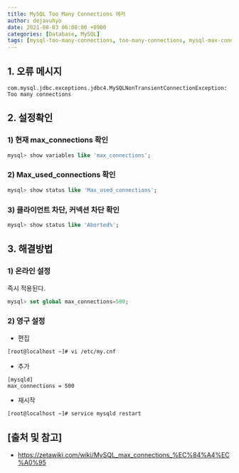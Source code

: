 ```yaml
---
title: MySQL Too Many Connections 에러
author: dejavuhyo
date: 2021-08-03 06:00:00 +0900
categories: [Database, MySQL]
tags: [mysql-too-many-connections, too-many-connections, mysql-max-connections, mysql-connections, max-connections, connections]
---
```


## 1. 오류 메시지

```text
com.mysql.jdbc.exceptions.jdbc4.MySQLNonTransientConnectionException: Too many connections
```

## 2. 설정확인

### 1) 현재 max_connections 확인

```sql
mysql> show variables like 'max_connections';
```

### 2) Max_used_connections 확인

```sql
mysql> show status like 'Max_used_connections';
```

### 3) 클라이언트 차단, 커넥션 차단 확인

```sql
mysql> show status like 'Aborted%';
```

## 3. 해결방법

### 1) 온라인 설정
즉시 적용된다.

```sql
mysql> set global max_connections=500;
```

### 2) 영구 설정

* 편집

```bash
[root@localhost ~]# vi /etc/my.cnf
```

* 추가

```text
[mysqld]
max_connections = 500
```

* 재시작

```bash
[root@localhost ~]# service mysqld restart
```

## [출처 및 참고]
* <https://zetawiki.com/wiki/MySQL_max_connections_%EC%84%A4%EC%A0%95>
